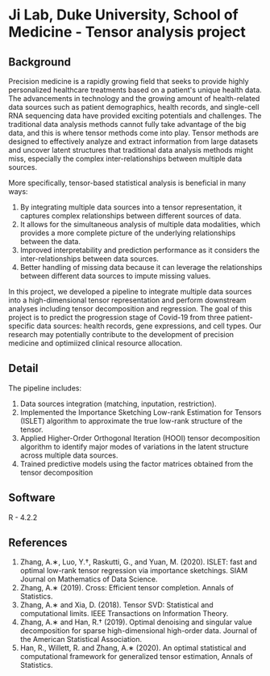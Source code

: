 # Ji Lab, Duke University, School of Medicine - Tensor analysis project

## Background
Precision medicine is a rapidly growing field that seeks to provide highly personalized healthcare treatments based on a patient's unique health data. The advancements in technology and the growing amount of health-related data sources such as patient demographics, health records, and single-cell RNA sequencing data have provided exciting potentials and challenges. The traditional data analysis methods cannot fully take advantage of the big data, and this is where tensor methods come into play. Tensor methods are designed to effectively analyze and extract information from large datasets and uncover latent structures that traditional data analysis methods might miss, especially the complex inter-relationships between multiple data sources.

More specifically, tensor-based statistical analysis is beneficial in many ways:
1. By integrating multiple data sources into a tensor representation, it captures complex relationships between different sources of data.
2. It allows for the simultaneous analysis of multiple data modalities, which provides a more complete picture of the underlying relationships between the data.
3. Improved interpretability and prediction performance as it considers the inter-relationships between data sources.
4. Better handling of missing data because it can leverage the relationships between different data sources to impute missing values.

In this project, we developed a pipeline to integrate multiple data sources into a high-dimensional tensor representation and perform downstream analyses including tensor decomposition and regression. The goal of this project is to predict the progression stage of Covid-19 from three patient-specific data sources: health records, gene expressions, and cell types. Our research may potentially contribute to the development of precision medicine and optimiized clinical resource allocation.

## Detail
The pipeline includes:
1. Data sources integration (matching, inputation, restriction).
2. Implemented the Importance Sketching Low-rank Estimation for Tensors (ISLET) algorithm to approximate the true low-rank structure of the tensor.
3. Applied Higher-Order Orthogonal Iteration (HOOI) tensor decomposition algorithm to identify major modes of variations in the latent structure across multiple data sources.
4. Trained predictive models using the factor matrices obtained from the tensor decomposition

## Software
R - 4.2.2

## References
1. Zhang, A.∗, Luo, Y.†, Raskutti, G., and Yuan, M. (2020). ISLET: fast and optimal low-rank tensor regression via importance sketchings. SIAM Journal on Mathematics of Data Science.
2. Zhang, A.∗ (2019). Cross: Efficient tensor completion. Annals of Statistics.
3. Zhang, A.∗ and Xia, D. (2018). Tensor SVD: Statistical and computational limits. IEEE Transactions on Information Theory.
4. Zhang, A.∗ and Han, R.† (2019). Optimal denoising and singular value decomposition for sparse high-dimensional high-order data. Journal of the American Statistical Association.
5. Han, R., Willett, R. and Zhang, A.∗ (2020). An optimal statistical and computational framework for generalized tensor estimation, Annals of Statistics.
